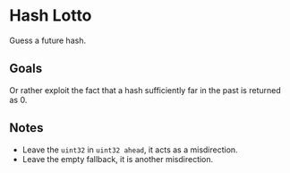 # Hash Lotto

Guess a future hash.

## Goals

Or rather exploit the fact that a hash sufficiently far in the past is returned as 0.

## Notes

* Leave the `uint32` in `uint32 ahead`, it acts as a misdirection.
* Leave the empty fallback, it is another misdirection.